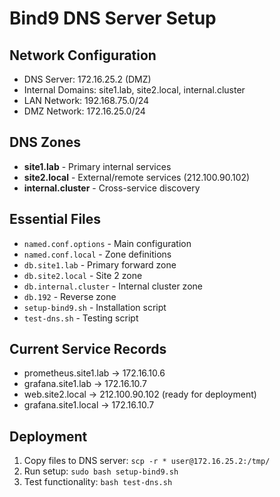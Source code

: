 # Bind9 DNS Server Setup

## Network Configuration
- DNS Server: 172.16.25.2 (DMZ)
- Internal Domains: site1.lab, site2.local, internal.cluster
- LAN Network: 192.168.75.0/24
- DMZ Network: 172.16.25.0/24

## DNS Zones
- **site1.lab** - Primary internal services
- **site2.local** - External/remote services (212.100.90.102)
- **internal.cluster** - Cross-service discovery

## Essential Files
- `named.conf.options` - Main configuration
- `named.conf.local` - Zone definitions
- `db.site1.lab` - Primary forward zone
- `db.site2.local` - Site 2 zone
- `db.internal.cluster` - Internal cluster zone
- `db.192` - Reverse zone
- `setup-bind9.sh` - Installation script
- `test-dns.sh` - Testing script

## Current Service Records
- prometheus.site1.lab -> 172.16.10.6
- grafana.site1.lab -> 172.16.10.7
- web.site2.local -> 212.100.90.102 (ready for deployment)
- grafana.site1.local -> 172.16.10.7

## Deployment
1. Copy files to DNS server: `scp -r * user@172.16.25.2:/tmp/`
2. Run setup: `sudo bash setup-bind9.sh`
3. Test functionality: `bash test-dns.sh`
